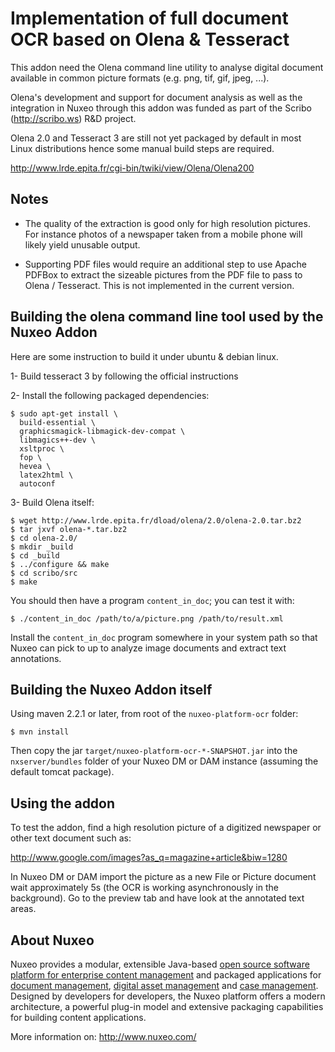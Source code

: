 # Implementation of full document OCR based on Olena & Tesseract

This addon need the Olena command line utility to analyse digital document
available in common picture formats (e.g. png, tif, gif, jpeg, ...).

Olena's development and support for document analysis as well as the
integration in Nuxeo through this addon was funded as part of the
Scribo (http://scribo.ws) R&D project.

Olena 2.0 and Tesseract 3 are still not yet packaged by default in most
Linux distributions hence some manual build steps are required.

  <http://www.lrde.epita.fr/cgi-bin/twiki/view/Olena/Olena200>

## Notes

* The quality of the extraction is good only for high resolution
  pictures. For instance photos of a newspaper taken from a mobile
  phone will likely yield unusable output.

* Supporting PDF files would require an additional step to use
  Apache PDFBox to extract the sizeable pictures from the PDF file to
  pass to Olena / Tesseract. This is not implemented in the current
  version.

## Building the olena command line tool used by the Nuxeo Addon

Here are some instruction to build it under ubuntu & debian linux.

1- Build tesseract 3 by following the official instructions

2- Install the following packaged dependencies:

    $ sudo apt-get install \
      build-essential \
      graphicsmagick-libmagick-dev-compat \
      libmagics++-dev \
      xsltproc \
      fop \
      hevea \
      latex2html \
      autoconf

3- Build Olena itself:

    $ wget http://www.lrde.epita.fr/dload/olena/2.0/olena-2.0.tar.bz2
    $ tar jxvf olena-*.tar.bz2
    $ cd olena-2.0/
    $ mkdir _build
    $ cd _build
    $ ../configure && make
    $ cd scribo/src
    $ make

You should then have a program `content_in_doc`; you can test it with:

    $ ./content_in_doc /path/to/a/picture.png /path/to/result.xml

Install the `content_in_doc` program somewhere in your system path so
that Nuxeo can pick to up to analyze image documents and extract text
annotations.


## Building the Nuxeo Addon itself

Using maven 2.2.1 or later, from root of the `nuxeo-platform-ocr` folder:

    $ mvn install

Then copy the jar `target/nuxeo-platform-ocr-*-SNAPSHOT.jar` into the
`nxserver/bundles` folder of your Nuxeo DM or DAM instance (assuming the default
tomcat package).

## Using the addon

To test the addon, find a high resolution picture of a digitized newspaper or
other text document such as:

  <http://www.google.com/images?as_q=magazine+article&biw=1280>

In Nuxeo DM or DAM import the picture as a new File or Picture
document wait approximately 5s (the OCR is working asynchronously in
the background). Go to the preview tab and have look at the annotated
text areas.

## About Nuxeo

Nuxeo provides a modular, extensible Java-based
[open source software platform for enterprise content
management](http://www.nuxeo.com/en/products/ep)
and packaged applications for [document
management](http://www.nuxeo.com/en/products/document-management),
[digital asset management](http://www.nuxeo.com/en/products/dam) and [case
management](http://www.nuxeo.com/en/products/case-management). Designed
by developers for developers, the Nuxeo platform offers a modern
architecture, a powerful plug-in model and extensive packaging
capabilities for building content applications.

More information on: <http://www.nuxeo.com/>

